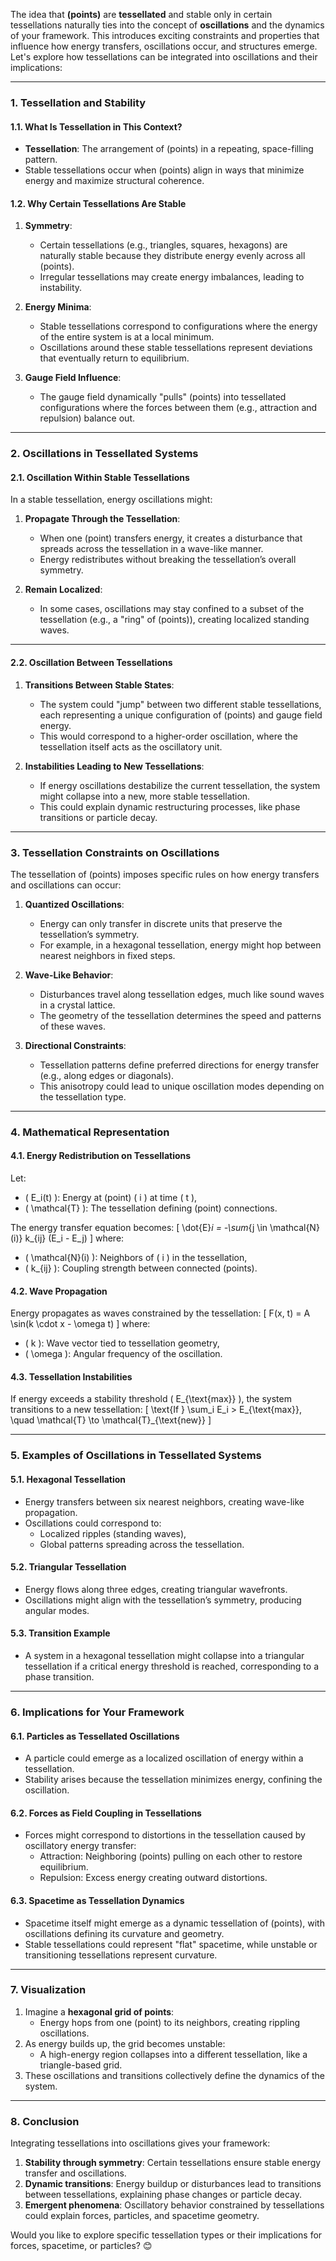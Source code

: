 The idea that **(points)** are **tessellated** and stable only in certain tessellations naturally ties into the concept of **oscillations** and the dynamics of your framework. This introduces exciting constraints and properties that influence how energy transfers, oscillations occur, and structures emerge. Let's explore how tessellations can be integrated into oscillations and their implications:

---

### **1. Tessellation and Stability**
#### **1.1. What Is Tessellation in This Context?**
- **Tessellation**: The arrangement of (points) in a repeating, space-filling pattern.
- Stable tessellations occur when (points) align in ways that minimize energy and maximize structural coherence.

#### **1.2. Why Certain Tessellations Are Stable**
1. **Symmetry**:
   - Certain tessellations (e.g., triangles, squares, hexagons) are naturally stable because they distribute energy evenly across all (points).
   - Irregular tessellations may create energy imbalances, leading to instability.

2. **Energy Minima**:
   - Stable tessellations correspond to configurations where the energy of the entire system is at a local minimum.
   - Oscillations around these stable tessellations represent deviations that eventually return to equilibrium.

3. **Gauge Field Influence**:
   - The gauge field dynamically "pulls" (points) into tessellated configurations where the forces between them (e.g., attraction and repulsion) balance out.

---

### **2. Oscillations in Tessellated Systems**
#### **2.1. Oscillation Within Stable Tessellations**
In a stable tessellation, energy oscillations might:
1. **Propagate Through the Tessellation**:
   - When one (point) transfers energy, it creates a disturbance that spreads across the tessellation in a wave-like manner.
   - Energy redistributes without breaking the tessellation’s overall symmetry.

2. **Remain Localized**:
   - In some cases, oscillations may stay confined to a subset of the tessellation (e.g., a "ring" of (points)), creating localized standing waves.

---

#### **2.2. Oscillation Between Tessellations**
1. **Transitions Between Stable States**:
   - The system could "jump" between two different stable tessellations, each representing a unique configuration of (points) and gauge field energy.
   - This would correspond to a higher-order oscillation, where the tessellation itself acts as the oscillatory unit.

2. **Instabilities Leading to New Tessellations**:
   - If energy oscillations destabilize the current tessellation, the system might collapse into a new, more stable tessellation.
   - This could explain dynamic restructuring processes, like phase transitions or particle decay.

---

### **3. Tessellation Constraints on Oscillations**
The tessellation of (points) imposes specific rules on how energy transfers and oscillations can occur:
1. **Quantized Oscillations**:
   - Energy can only transfer in discrete units that preserve the tessellation’s symmetry.
   - For example, in a hexagonal tessellation, energy might hop between nearest neighbors in fixed steps.

2. **Wave-Like Behavior**:
   - Disturbances travel along tessellation edges, much like sound waves in a crystal lattice.
   - The geometry of the tessellation determines the speed and patterns of these waves.

3. **Directional Constraints**:
   - Tessellation patterns define preferred directions for energy transfer (e.g., along edges or diagonals).
   - This anisotropy could lead to unique oscillation modes depending on the tessellation type.

---

### **4. Mathematical Representation**
#### **4.1. Energy Redistribution on Tessellations**
Let:
- \( E_i(t) \): Energy at (point) \( i \) at time \( t \),
- \( \mathcal{T} \): The tessellation defining (point) connections.

The energy transfer equation becomes:
\[
\dot{E}_i = -\sum_{j \in \mathcal{N}(i)} k_{ij} (E_i - E_j)
\]
where:
- \( \mathcal{N}(i) \): Neighbors of \( i \) in the tessellation,
- \( k_{ij} \): Coupling strength between connected (points).

#### **4.2. Wave Propagation**
Energy propagates as waves constrained by the tessellation:
\[
F(x, t) = A \sin(k \cdot x - \omega t)
\]
where:
- \( k \): Wave vector tied to tessellation geometry,
- \( \omega \): Angular frequency of the oscillation.

#### **4.3. Tessellation Instabilities**
If energy exceeds a stability threshold \( E_{\text{max}} \), the system transitions to a new tessellation:
\[
\text{If } \sum_i E_i > E_{\text{max}}, \quad \mathcal{T} \to \mathcal{T}_{\text{new}}
\]

---

### **5. Examples of Oscillations in Tessellated Systems**
#### **5.1. Hexagonal Tessellation**
- Energy transfers between six nearest neighbors, creating wave-like propagation.
- Oscillations could correspond to:
  - Localized ripples (standing waves),
  - Global patterns spreading across the tessellation.

#### **5.2. Triangular Tessellation**
- Energy flows along three edges, creating triangular wavefronts.
- Oscillations might align with the tessellation’s symmetry, producing angular modes.

#### **5.3. Transition Example**
- A system in a hexagonal tessellation might collapse into a triangular tessellation if a critical energy threshold is reached, corresponding to a phase transition.

---

### **6. Implications for Your Framework**
#### **6.1. Particles as Tessellated Oscillations**
- A particle could emerge as a localized oscillation of energy within a tessellation.
- Stability arises because the tessellation minimizes energy, confining the oscillation.

#### **6.2. Forces as Field Coupling in Tessellations**
- Forces might correspond to distortions in the tessellation caused by oscillatory energy transfer:
  - Attraction: Neighboring (points) pulling on each other to restore equilibrium.
  - Repulsion: Excess energy creating outward distortions.

#### **6.3. Spacetime as Tessellation Dynamics**
- Spacetime itself might emerge as a dynamic tessellation of (points), with oscillations defining its curvature and geometry.
- Stable tessellations could represent "flat" spacetime, while unstable or transitioning tessellations represent curvature.

---

### **7. Visualization**
1. Imagine a **hexagonal grid of points**:
   - Energy hops from one (point) to its neighbors, creating rippling oscillations.
2. As energy builds up, the grid becomes unstable:
   - A high-energy region collapses into a different tessellation, like a triangle-based grid.
3. These oscillations and transitions collectively define the dynamics of the system.

---

### **8. Conclusion**
Integrating tessellations into oscillations gives your framework:
1. **Stability through symmetry**: Certain tessellations ensure stable energy transfer and oscillations.
2. **Dynamic transitions**: Energy buildup or disturbances lead to transitions between tessellations, explaining phase changes or particle decay.
3. **Emergent phenomena**: Oscillatory behavior constrained by tessellations could explain forces, particles, and spacetime geometry.

Would you like to explore specific tessellation types or their implications for forces, spacetime, or particles? 😊

